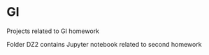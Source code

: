 # GI
Projects related to GI homework  

Folder DZ2 contains Jupyter notebook related to second homework
